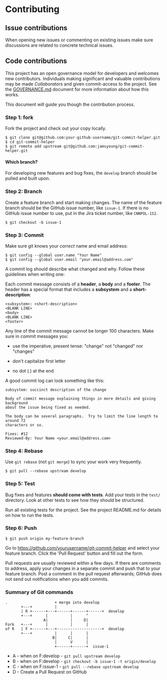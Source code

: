 # Contributing


## Issue contributions

When opening new issues or commenting on existing issues make sure discussions
are related to concrete technical issues.


## Code contributions

This project has an open governance model for developers and welcomes new
contributors.  Individuals making significant and valuable contributions may be
made _Collaborators_ and given commit-access to the project.  See the
[GOVERNANCE.md](./GOVERNANCE.md) document for more information about how this
works.

This document will guide you though the contribution process.


### Step 1: fork

Fork the project and check out your copy locally.

```shell
$ git clone git@github.com:your-github-username/git-commit-helper.git
$ cd git-commit-helper
$ git remote add upstream git@github.com:jamsyoung/git-commit-helper.git
```


#### Which branch?

For developing new features and bug fixes, the `develop` branch should be pulled
and built upon.


### Step 2: Branch

Create a feature branch and start making changes.  The name of the feature
branch should be the GitHub issue number, like `issue-1`.  If there is no
GitHub issue number to use, put in the Jira ticket number, like `CNNPOL-152`.

```shell
$ git checkout -b issue-1
```


### Step 3: Commit

Make sure git knows your _correct_ name and email address:

```shell
$ git config --global user.name "Your Name"
$ git config --global user.email "your.email@address.com"
```

A commit log should describe what changed and why.  Follow these guidelines when
writing one:

Each commit message consists of a **header**, a **body** and a **footer**.  The
header has a special format that includes a **subsystem** and a
**short-description**:

```
<subsystem>: <short-description>
<BLANK LINE>
<body>
<BLANK LINE>
<footer>
```

Any line of the commit message cannot be longer 100 characters.  Make sure in
commit messages you:

- use the imperative, present tense: "change" not "changed" nor "changes"

- don't capitalize first letter

- no dot (.) at the end

A good commit log can look something like this:

```text
subsystem: succinct description of the change

Body of commit message explaining things in more details and giving background
about the issue being fixed as needed.

The body can be several paragraphs.  Try to limit the line length to around 72
characters or so.

Fixes: #12
Reviewed-By: Your Name <your.email@address.com>
```


### Step 4: Rebase

Use `git rebase` (not `git merge`) to sync your work very frequently.

```shell
$ git pull --rebase upstream develop
```


### Step 5: Test

Bug fixes and features **should come with tests**.  Add your tests in the
`test/` directory.  Look at other tests to see how they should be structured.

Run all existing tests for the project.  See the project README.md for details
on how to run the tests.


### Step 6: Push

```shell
$ git push origin my-feature-branch
```

Go to https://github.com/yourusername/git-commit-helper and select your feature
branch.  Click the 'Pull Request' button and fill out the form.

Pull requests are usually reviewed within a few days.  If there are comments to
address, apply your changes in a separate commit and push that to your feature
branch.  Post a comment in the pull request afterwards; GitHub does not send out
notifications when you add commits.


### Summary of Git commands

```text
.                     + merge into develop
       +---+          |
       | R +------+---+------+------+------+  develop
       +---+      |          |      ^
                 A|          |     D|
Fork   +---+      |          |      |
of R   | F +------+---+--------------------+  develop
       +---+          |      |      |
                     B|     C|      |
                      |      V      |
                      +------+------+  issue-1
```

- A - when on F:develop - `git pull upstream develop`
- B - when on F:develop - `git checkout -b issue-1 -t origin/develop`
- C - when on F:issue-1 - `git pull --rebase upstream develop`
- D - Create a Pull Request on GitHub
